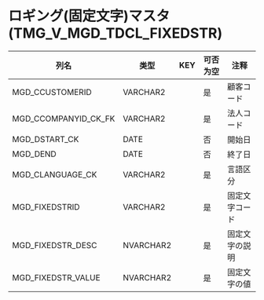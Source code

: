 # ロギング(固定文字)マスタ(TMG_V_MGD_TDCL_FIXEDSTR)
| 列名   | 类型   | KEY  | 可否为空 | 注释   |
| ---- | ---- | ---- | ---- | ---- |
|MGD_CCUSTOMERID|VARCHAR2||是|顧客コード|
|MGD_CCOMPANYID_CK_FK|VARCHAR2||是|法人コード|
|MGD_DSTART_CK|DATE||否|開始日|
|MGD_DEND|DATE||否|終了日|
|MGD_CLANGUAGE_CK|VARCHAR2||是|言語区分|
|MGD_FIXEDSTRID|VARCHAR2||是|固定文字コード|
|MGD_FIXEDSTR_DESC|NVARCHAR2||是|固定文字の説明|
|MGD_FIXEDSTR_VALUE|NVARCHAR2||是|固定文字の値|
